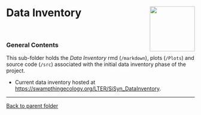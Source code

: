 Data Inventory
<img src='https://www.investopedia.com/thmb/5tpSDdkS7wnbDIpHcc0eVk7qwGs=/1200x800/filters:fill(auto,1)/inventory-291c7c3c45a74e0a94c3708742e48ff9.jpg' align='right' height = '120'/>
================

<br>

### General Contents

This sub-folder holds the *Data Inventory* rmd (`/markdown`), plots
(`/Plots`) and source code (`/src`) associated with the initial data
inventory phase of the project.

  - Current data inventory hosted at
    <https://swampthingecology.org/LTER/SiSyn_DataInventory>.

-----

[Back to parent folder](https://github.com/SwampThingPaul/SiSyn)
